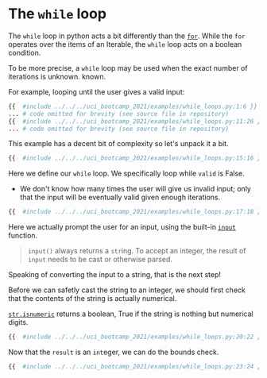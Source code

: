 # The `while` loop

The `while` loop in python acts a bit differently than the [`for`](./for.md). While the `for` operates
over the items of an Iterable, the `while` loop acts on a boolean condition.

To be more precise, a `while` loop may be used when the exact number of iterations is unknown. known.

For example, looping until the user gives a valid input:
```python
{{  #include ../../../uci_bootcamp_2021/examples/while_loops.py:1:6 }}
... # code omitted for brevity (see source file in repository)
{{  #include ../../../uci_bootcamp_2021/examples/while_loops.py:11:26 }}
... # code omitted for brevity (see source file in repository)
```

This example has a decent bit of complexity so let's unpack it a bit.
```python
{{  #include ../../../uci_bootcamp_2021/examples/while_loops.py:15:16 }}
```
Here we define our `while` loop. We specifically loop while `valid` is False.
 - We don't know how many times the user will give us invalid input; only that the input will be eventually valid given enough iterations.

```python
{{  #include ../../../uci_bootcamp_2021/examples/while_loops.py:17:18 }}
```
Here we actually prompt the user for an input, using the built-in [`input`](https://docs.python.org/3/library/functions.html#input) function.

> `input()` always returns a `str`ing. To accept an integer, the result of `input` needs to be cast or otherwise parsed.

Speaking of converting the input to a string, that is the next step!

Before we can safetly cast the string to an integer, we should first check that 
the contents of the string is actually numerical.

[`str.isnumeric`](https://docs.python.org/3/library/stdtypes.html#str.isnumeric) returns a boolean, True if the string is nothing but numerical digits.

```python
{{  #include ../../../uci_bootcamp_2021/examples/while_loops.py:20:22 }}
```

Now that the `result` is an `int`eger, we can do the bounds check.

```python
{{  #include ../../../uci_bootcamp_2021/examples/while_loops.py:23:24 }}
```
